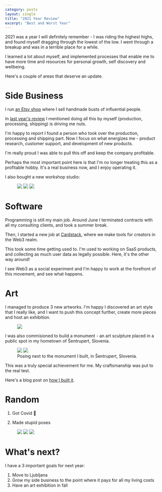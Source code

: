 ```yaml
---
category: posts
layout: single
title: "2021 Year Review"
excerpt: "Best and Worst Year"
---
```


2021 was a year I will definitely remember - I was riding the highest highs, and found myself dragging through the lowest of the low. I went through a breakup and was in a terrible place for a while.

I learned a lot about myself, and implemented processes that enable me to have more time and resources for personal growth, self discovery and wellbeing.

Here's a couple of areas that deserve an update.

# Side Business

I run [an Etsy shop](https://www.etsy.com/shop/jurgenstudio) where I sell handmade busts of influential people.

In [last year's review](/posts/2020-year-review/) I mentioned doing all this by myself (production, processing, shipping) is driving me nuts.

I'm happy to report I found a person who took over the production, processing and shipping part. Now I focus on what energizes me - product research, customer support, and development of new products.

I'm really proud I was able to pull this off and keep the company profitable.

Perhaps the most important point here is that I'm no longer treating this as a profitable hobby. It's a real business now, and I enjoy operating it.

I also bought a new workshop studio:

<figure class="third">
    <a href="/images/2021-review-post/container1.jpg"><img src="/images/2021-review-post/container1.jpg"></a>
    <a href="/images/2021-review-post/container2.jpg"><img src="/images/2021-review-post/container2.jpg"></a>
    <a href="/images/2021-review-post/container3.jpg"><img src="/images/2021-review-post/container3.jpg"></a>
    <!-- <figcaption>My studio</figcaption> -->
</figure>

# Software

Programming is still my main job. Around June I terminated contracts with all my consulting clients, and took a summer break.

Then, I started a new job at [Cardstack](https://cardstack.com/), where we make tools for creators in the Web3 realm.

This took some time getting used to. I'm used to working on SaaS products, and collecting as much user data as legally possible. Here, it's the other way around!

I see Web3 as a social experiment and I'm happy to work at the forefront of this movement, and see what happens.

# Art

I managed to produce 3 new artworks. I'm happy I discovered an art style that I really like, and I want to push this concept further, create more pieces and host an exhibition.

<figure class="">
  <a href="/images/2021-review-post/artworks.jpg"><img src="/images/2021-review-post/artworks.jpg"></a>
</figure>

I was also commisioned to build a monument - an art sculpture placed in a public spot in my hometown of Šentrupert, Slovenia.

<figure class="half">
    <a href="/images/spomenik/spomenik_sentrupert_slovenija_osamosvojitev.jpeg"><img src="/images/spomenik/spomenik_sentrupert_slovenija_osamosvojitev.jpeg"></a>
    <a href="/images/spomenik/spomenik_jurglic.jpeg"><img src="/images/spomenik/spomenik_jurglic.jpeg"></a>
    <figcaption>Posing next to the monument I built, in Šentrupert, Slovenia. </figcaption>
</figure>

This was a truly special achievement for me. My craftsmanship was put to the real test.

Here's a blog post on [how I built it](https://jurgen.si/posts/concrete-monument/).

# Random

1. Got Covid 🦠

2. Made stupid poses

<figure class="third">
    <a href="/images/2021-review-post/pose4.jpg"><img src="/images/2021-review-post/pose4.jpg"></a>
    <a href="/images/2021-review-post/pose3.jpg"><img src="/images/2021-review-post/pose3.jpg"></a>
    <a href="/images/2021-review-post/pose1.jpg"><img src="/images/2021-review-post/pose1.jpg"></a>
    <!-- <a href="/images/2021-review-post/pose2.jpg"><img src="/images/2021-review-post/pose2.jpg"></a> -->
</figure>

# What's next?

I have a 3 important goals for next year:

1. Move to Ljubljana
2. Grow my side business to the point where it pays for all my living costs
3. Have an art exhibition in fall
